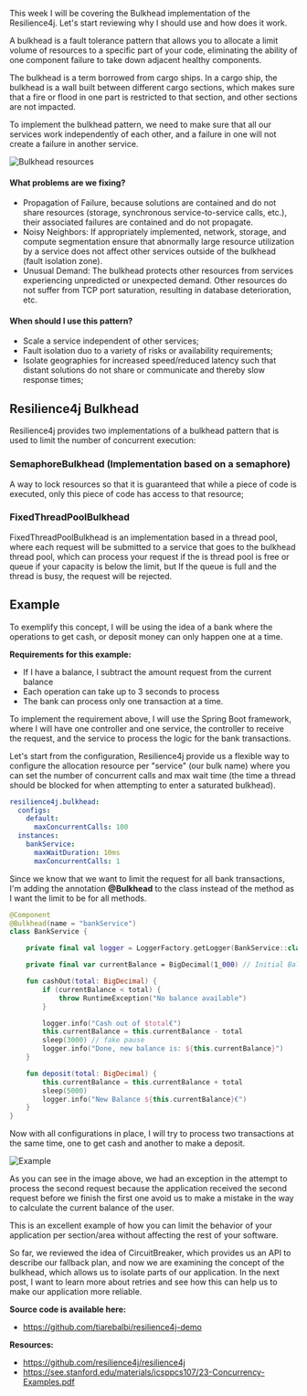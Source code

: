 This week I will be covering the Bulkhead implementation of the Resilience4j. Let's start reviewing why I should use and how does it work.

A bulkhead is a fault tolerance pattern that allows you to allocate a limit volume of resources to a specific part of your code, eliminating the ability of one component failure to take down adjacent healthy components.

The bulkhead is a term borrowed from cargo ships. In a cargo ship, the bulkhead is a wall built between different cargo sections, which makes sure that a fire or flood in one part is restricted to that section, and other sections are not impacted.

To implement the bulkhead pattern, we need to make sure that all our services work independently of each other, and a failure in one will not create a failure in another service.

![Bulkhead resources](/images/d/878761a7d761a94888d4ff5810d491a5)

#### What problems are we fixing?

- Propagation of Failure, because solutions are contained and do not share resources (storage, synchronous service-to-service calls, etc.), their associated failures are contained and do not propagate.
- Noisy Neighbors: If appropriately implemented, network, storage, and compute segmentation ensure that abnormally large resource utilization by a service does not affect other services outside of the bulkhead (fault isolation zone).
- Unusual Demand: The bulkhead protects other resources from services experiencing unpredicted or unexpected demand. Other resources do not suffer from TCP port saturation, resulting in database deterioration, etc.

#### When should I use this pattern?

- Scale a service independent of other services;
- Fault isolation duo to a variety of risks or availability requirements;
- Isolate geographies for increased speed/reduced latency such that distant solutions do not share or communicate and thereby slow response times;

## Resilience4j Bulkhead

Resilience4j provides two implementations of a bulkhead pattern that is used to limit the number of concurrent execution:

### SemaphoreBulkhead (Implementation based on a semaphore)

A way to lock resources so that it is guaranteed that while a piece of code is executed, only this piece of code has access to that resource;

### FixedThreadPoolBulkhead

FixedThreadPoolBulkhead is an implementation based in a thread pool, where each request will be submitted to a service that goes to the bulkhead thread pool, which can process your request if the is thread pool is free or queue if your capacity is below the limit, but If the queue is full and the thread is busy, the request will be rejected.

## Example

To exemplify this concept, I will be using the idea of a bank where the operations to get cash, or deposit money can only happen one at a time.

**Requirements for this example:**

- If I have a balance, I subtract the amount request from the current balance
- Each operation can take up to 3 seconds to process
- The bank can process only one transaction at a time.

To implement the requirement above, I will use the Spring Boot framework, where I will have one controller and one service, the controller to receive the request, and the service to process the logic for the bank transactions.

Let's start from the configuration, Resilience4j provide us a flexible way to configure the allocation resource per "service" (our bulk name) where you can set the number of concurrent calls and max wait time (the time a thread should be blocked for when attempting to enter a saturated bulkhead).

```yaml
resilience4j.bulkhead:
  configs:
    default:
      maxConcurrentCalls: 100
  instances:
    bankService:
      maxWaitDuration: 10ms
      maxConcurrentCalls: 1
```

Since we know that we want to limit the request for all bank transactions, I'm adding the annotation **@Bulkhead** to the class instead of the method as I want the limit to be for all methods.

```kotlin
@Component
@Bulkhead(name = "bankService")
class BankService {

    private final val logger = LoggerFactory.getLogger(BankService::class.java)

    private final var currentBalance = BigDecimal(1_000) // Initial Balance

    fun cashOut(total: BigDecimal) {
        if (currentBalance < total) {
            throw RuntimeException("No balance available")
        }

        logger.info("Cash out of $total€")
        this.currentBalance = this.currentBalance - total
        sleep(3000) // fake pause
        logger.info("Done, new balance is: ${this.currentBalance}")
    }

    fun deposit(total: BigDecimal) {
        this.currentBalance = this.currentBalance + total
        sleep(5000)
        logger.info("New Balance ${this.currentBalance}€")
    }
}
```

Now with all configurations in place, I will try to process two transactions at the same time, one to get cash and another to make a deposit.

![Example](/images/d/567b765e85ab1124e650f8f42ad7bcef.gif)

As you can see in the image above, we had an exception in the attempt to process the second request because the application received the second request before we finish the first one avoid us to make a mistake in the way to calculate the current balance of the user.

This is an excellent example of how you can limit the behavior of your application per section/area without affecting the rest of your software.

So far, we reviewed the idea of CircuitBreaker, which provides us an API to describe our fallback plan, and now we are examining the concept of the bulkhead, which allows us to isolate parts of our application. In the next post, I want to learn more about retries and see how this can help us to make our application more reliable.

**Source code is available here:**

- https://github.com/tiarebalbi/resilience4j-demo

**Resources:**

- https://github.com/resilience4j/resilience4j
- https://see.stanford.edu/materials/icsppcs107/23-Concurrency-Examples.pdf
